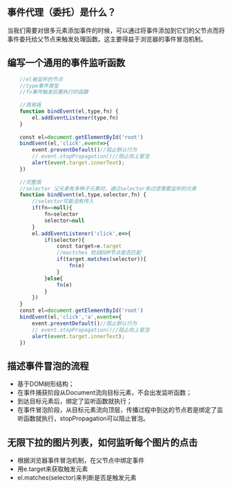 ## 事件代理（委托）是什么？

当我们需要对很多元素添加事件的时候，可以通过将事件添加到它们的父节点而将事件委托给父节点来触发处理函数。这主要得益于浏览器的事件冒泡机制。

## 编写一个通用的事件监听函数
```js
	//el被监听的节点
	//type事件类型
	//fn事件触发后要执行的函数
	 
	//简易版
	function bindEvent(el,type,fn) {
	    el.addEventListener(type,fn)
	}
	 
	const el=document.getElementById('root')
	bindEvent(el,'click',event=>{
	    event.preventDefault()//阻止默认行为
	    // event.stopPropagation()//阻止向上冒泡
	    alert(event.target.innerText);
	})
	 
	//完整版
	//selector 父元素有多种子元素时，通过selector来过滤需要监听的元素
	function bindEvent(el,type,selector,fn) {
	    //selector可能没有传入
	    if(fn==null){
	        fn=selector
	        selector=null
	    }
	    el.addEventListener('click',e=>{
	        if(selector){
	            const target=e.target
	            //mactches 检验DOM节点是否匹配
	            if(target.matches(selector)){
	                fn(e)
	            }
	        }else{
	            fn(e)
	        }
	    })
	}
	const el=document.getElementById('root')
	bindEvent(el,'click','a',event=>{
	    event.preventDefault()//阻止默认行为
	    // event.stopPropagation()//阻止向上冒泡
	    alert(event.target.innerText);
	})
```

## 描述事件冒泡的流程
- 基于DOM树形结构；
- 在事件捕获阶段从Document流向目标元素，不会出发监听函数；
- 到达目标元素后，绑定了监听函数就执行；
- 在事件冒泡阶段，从目标元素流向顶层，传播过程中到达的节点若是绑定了监听函数就执行，stopPropagation可以阻止冒泡。
	
## 无限下拉的图片列表，如何监听每个图片的点击
- 根据浏览器事件冒泡机制，在父节点中绑定事件
- 用e.target来获取触发元素
- el.matches(selector)来判断是否是触发元素